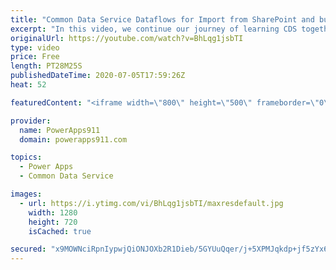 ```yaml
---
title: "Common Data Service Dataflows for Import from SharePoint and bulk Edit with Excel"
excerpt: "In this video, we continue our journey of learning CDS together. To make learning easier I think importing data from somewhere you know, like SharePoint or SQL is the way to go. So I show you how to do so with Dataflows. Then because data always needs cleaned up we talk about the Excel add in that allows"
originalUrl: https://youtube.com/watch?v=BhLqg1jsbTI
type: video
price: Free
length: PT28M25S
publishedDateTime: 2020-07-05T17:59:26Z
heat: 52

featuredContent: "<iframe width=\"800\" height=\"500\" frameborder=\"0\" src=\"https://www.youtube.com/embed/BhLqg1jsbTI\" allow=\"accelerometer; autoplay; encrypted-media; gyroscope; picture-in-picture\" allowfullscreen></iframe>"

provider:
  name: PowerApps911
  domain: powerapps911.com

topics:
  - Power Apps
  - Common Data Service

images:
  - url: https://i.ytimg.com/vi/BhLqg1jsbTI/maxresdefault.jpg
    width: 1280
    height: 720
    isCached: true

secured: "x9MOWNciRpnIypwjQiONJOXb2R1Dieb/5GYUuQqer/j+5XPMJqkdp+jf5zYx6o+Op4n1dMQoZ4+koCwuAbBlx2TlE03lPuOH2TD56LbHxJpDso/EqqoTXM6nEr8BKJ1lWCQzuWvYtnCNXHSz6CdvndO85TJoDPejGM4QHJtn5x9r1DS3rUBDEHTcEtY+FWNw83d4Bu6/4/GdsdSxp+kj0R2YhgJh3MdPdwWK/W6CVaELRk0UbkAZuB6vELl/hQutUPVp+vKaOiS89gCDqoTPRflJieJu2Bav6XGY+KUXSsVEthvF9dHE2PKfG/1QcuCh2dCbkmu6W/N1uXDSvMjVSBO8fWsY5vRN7SSIfJgtlTeiaqzRGAjbTaO9PEdi9eWD4YqK1AqdZyyPobW5ImI1LzSWCXc8wuEJQy1F47U01g8=;g/YNCOxgrtFtBnWVYRQJ5g=="
---
```


